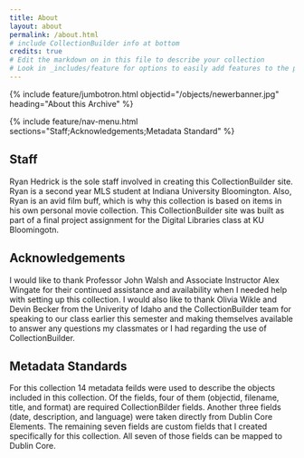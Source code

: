 ```yaml
---
title: About
layout: about
permalink: /about.html
# include CollectionBuilder info at bottom
credits: true
# Edit the markdown on in this file to describe your collection
# Look in _includes/feature for options to easily add features to the page
---
```


{% include feature/jumbotron.html objectid="/objects/newerbanner.jpg" heading="About this Archive" %}

{% include feature/nav-menu.html sections="Staff;Acknowledgements;Metadata Standard" %}

## Staff

Ryan Hedrick is the sole staff involved in creating this CollectionBuilder site. Ryan is a second year MLS student at Indiana University Bloomington. Also, Ryan is an avid film buff, which is why this collection is based on items in his own personal movie collection. This CollectionBuilder site was built as part of a final project assignment for the Digital Libraries class at KU Bloomingotn.

## Acknowledgements

I would like to thank Professor John Walsh and Associate Instructor Alex Wingate for their continued assistance and availability when I needed help with setting up this collection. I would also like to thank Olivia Wikle and Devin Becker from the Univerity of Idaho and the CollectionBuilder team for speaking to our class earlier this semester and making themselves available to answer any questions my classmates or I had regarding the use of CollectionBuilder.

## Metadata Standards

For this collection 14 metadata feilds were used to describe the objects included in this collection. Of the fields, four of them (objectid, filename, title, and format) are required CollectionBilder fields. Another three fields (date, description, and language) were taken directly from Dublin Core Elements. The remaining seven fields are custom fields that I created specifically for this collection. All seven of those fields can be mapped to Dublin Core.